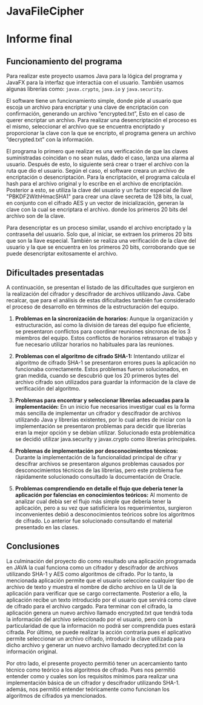 ﻿# JavaFileCipher
# Informe final

## Funcionamiento del programa 
Para realizar este proyecto usamos Java para la lógica del programa y JavaFX para la interfaz que interactúa con el usuario. También usamos algunas librerías como: `javax.crypto`, `java.io` y `java.security`.

El software tiene un funcionamiento simple, donde pide al usuario que escoja un archivo para encriptar y una clave de encriptación con confirmación, generando un archivo “encrypted.txt”, Esto en el caso de querer encriptar un archivo. Para realizar una desencriptación el proceso es el mismo, seleccionar el archivo que se encuentra encriptado y proporcionar la clave con la que se encripto, el programa genera un archivo ”decrypted.txt” con la información.

El programa lo primero que realizar es una verificación de que las claves suministradas coincidan o no sean nulas, dado el caso, lanza una alarma al usuario. Después de esto, lo siguiente será crear o traer el archivo con la ruta que dio el usuario. Según el caso, el software creara un archivo de encriptación o desencriptación. 
Para la encriptación, el programa calcula el hash para el archivo original y lo escribe en el archivo de encriptación. Posterior a esto, se utiliza la clave del usuario y un factor especial de llave "PBKDF2WithHmacSHA1" para crear una clave secreta de 128 bits, la cual, en conjunto con el cifrado AES y un vector de inicialización, generan la clave con la cual se encriptara el archivo. donde los primeros 20 bits del archivo son de la clave.

Para desencriptar es un proceso similar, usando el archivo encriptado y la contraseña del usuario. Solo que, al iniciar, se extraen los primeros 20 bits que son la llave especial. También se realiza una verificación de la clave del usuario y la que se encuentra en los primeros 20 bits, corroborando que se puede desencriptar exitosamente el archivo.


## Dificultades presentadas
A continuación, se presentan el listado de las dificultades que surgieron en la realización del cifrador y descifrador de archivos utilizando Java. Cabe recalcar, que para el análisis de estas dificultades también fue considerado el proceso de desarrollo en términos de la estructuración del equipo. 


1.	**Problemas en la sincronización de horarios:** Aunque la organización y estructuración, así como la división de tareas del equipo fue eficiente, se presentaron conflictos para coordinar reuniones síncronas de los 3 miembros del equipo. Estos conflictos de horarios retrasaron el trabajo y fue necesario utilizar horarios no habituales para las reuniones.
2.	**Problemas con el algoritmo de cifrado SHA-1:** Intentando utilizar el algoritmo de cifrado SHA-1 se presentaron errores pues la aplicación no funcionaba correctamente. Estos problemas fueron solucionados, en gran medida, cuando se descubrió que los 20 primeros bytes del archivo cifrado son utilizados para guardar la información de la clave de verificación del algoritmo.

3.	**Problemas para encontrar y seleccionar librerías adecuadas para la implementación:** En un inicio fue necesarios investigar cual es la forma más sencilla de implementar un cifrador y descifrador de archivos utilizando Java y librerías existentes, por lo cual antes de iniciar con la implementación se presentaron problemas para decidir que librerías eran la mejor opción y se debían utilizar. Solucionado esta problemática se decidió utilizar java.security y javax.crypto como librerías principales.

4.	**Problemas de implementación por desconocimientos técnicos:** Durante la implementación de la funcionalidad principal de cifrar y descifrar archivos se presentaron algunos problemas causados por desconocimientos técnicos de las librerías, pero este problema fue rápidamente solucionado consultado la documentación de Oracle.

5.	**Problemas comprendiendo en detalle el flujo que debería tener la aplicación por falencias en conocimientos teóricos:** Al momento de analizar cual debía ser el flujo más simple que debería tener la aplicación, pero a su vez que satisficiera los requerimientos, surgieron inconvenientes debió a desconocimientos teóricos sobre los algoritmos de cifrado. Lo anterior fue solucionado consultando el material presentado en las clases.

## Conclusiones
La culminación del proyecto dio como resultado una aplicación programada en JAVA la cual funciona como un cifrador y descifrador de archivos utilizando SHA-1 y AES como algoritmos de cifrado. Por lo tanto, la mencionada aplicación permite que el usuario seleccione cualquier tipo de archivo de texto y muestra el nombre de dicho archivo en la UI de la aplicación para verificar que se cargo correctamente. Posterior a ello, la aplicación recibe un texto introducido por el usuario que servirá como clave de cifrado para el archivo cargado. Para terminar con el cifrado, la aplicación genera un nuevo archivo llamado encrypted.txt que tendrá toda la información del archivo seleccionado por el usuario, pero con la particularidad de que la información no podrá ser comprendida pues estará cifrada. Por último, se puede realizar la acción contraria pues el aplicativo permite seleccionar un archivo cifrado, introducir la clave utilizada para dicho archivo y generar un nuevo archivo llamado decrypted.txt con la información original. 

Por otro lado, el presente proyecto permitió tener un acercamiento tanto técnico como teórico a los algoritmos de cifrado. Pues nos permitió entender como y cuales son los requisitos mínimos para realizar una implementación básica de un cifrador y descifrador utilizando SHA-1. además, nos permitió entender teóricamente como funcionan los algoritmos de cifrados ya mencionados. 
